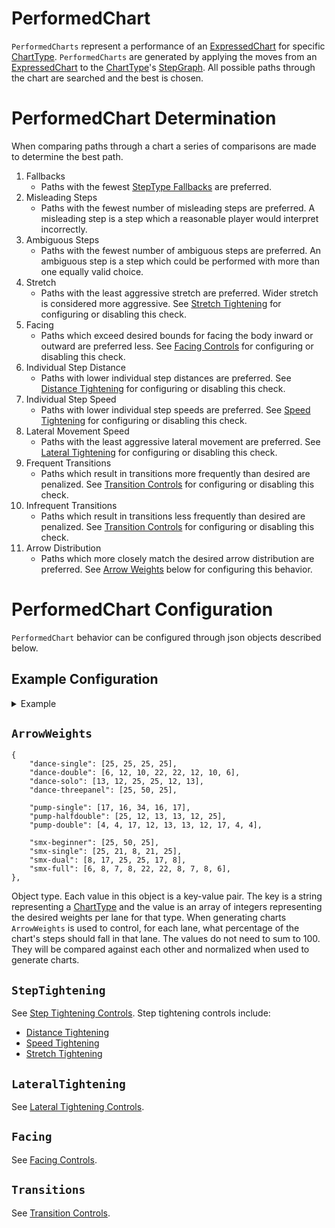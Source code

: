 # PerformedChart

`PerformedCharts` represent a performance of an [ExpressedChart](ExpressedChart.md) for specific [ChartType](ChartType.md). `PerformedCharts` are generated by applying the moves from an [ExpressedChart](ExpressedChart.md) to the [ChartType](ChartType.md)'s [StepGraph](StepGraphs.md). All possible paths through the chart are searched and the best is chosen.

# PerformedChart Determination

When comparing paths through a chart a series of comparisons are made to determine the best path.
1. Fallbacks
	- Paths with the fewest [StepType Fallbacks](StepTypeFallbacks.md) are preferred.
2. Misleading Steps
	- Paths with the fewest number of misleading steps are preferred. A misleading step is a step which a reasonable player would interpret incorrectly.
3. Ambiguous Steps
	- Paths with the fewest number of ambiguous steps are preferred. An ambiguous step is a step which could be performed with more than one equally valid choice.
4. Stretch
	- Paths with the least aggressive stretch are preferred. Wider stretch is considered more aggressive. See [Stretch Tightening](StepTighteningControls.md#stretch-tightening) for configuring or disabling this check.
5. Facing
	- Paths which exceed desired bounds for facing the body inward or outward are preferred less. See [Facing Controls](FacingControls.md) for configuring or disabling this check. 
6. Individual Step Distance
	- Paths with lower individual step distances are preferred. See [Distance Tightening](StepTighteningControls.md#distance-tightening) for configuring or disabling this check.
7. Individual Step Speed
	- Paths with lower individual step speeds are preferred. See [Speed Tightening](StepTighteningControls.md#speed-tightening) for configuring or disabling this check.
8. Lateral Movement Speed
	- Paths with the least aggressive lateral movement are preferred. See [Lateral Tightening](LateralTighteningControls.md) for configuring or disabling this check.
9. Frequent Transitions
	- Paths which result in transitions more frequently than desired are penalized. See [Transition Controls](TransitionControls.md) for configuring or disabling this check.
10. Infrequent Transitions
	- Paths which result in transitions less frequently than desired are penalized. See [Transition Controls](TransitionControls.md) for configuring or disabling this check.
11. Arrow Distribution
	- Paths which more closely match the desired arrow distribution are preferred. See [Arrow Weights](#arrowweights) below for configuring this behavior.

# PerformedChart Configuration

`PerformedChart` behavior can be configured through json objects described below.

## Example Configuration

<details>
	<summary>Example</summary>

```json5
{
	"ArrowWeights":
	{
		"dance-single": [25, 25, 25, 25],
		"dance-double": [6, 12, 10, 22, 22, 12, 10, 6],
		"dance-solo": [13, 12, 25, 25, 12, 13],
		"dance-threepanel": [25, 50, 25],

		"pump-single": [17, 16, 34, 16, 17],
		"pump-halfdouble": [25, 12, 13, 13, 12, 25],
		"pump-double": [4, 4, 17, 12, 13, 13, 12, 17, 4, 4],

		"smx-beginner": [25, 50, 25],
		"smx-single": [25, 21, 8, 21, 25],
		"smx-dual": [8, 17, 25, 25, 17, 8],
		"smx-full": [6, 8, 7, 8, 22, 22, 8, 7, 8, 6],
	},

	"StepTightening":
	{
		// Laterally, consider a foot moving 1/6 into a panel as the minimum distance to trigger it.
		"LateralMinPanelDistance": 0.166667,
		// Longitudinally, consider a foot moving 1/8 outside of a panel as the minimum distance to trigger it.
		"LongitudinalMinPanelDistance": -0.125,
		
		// Enable distance tightening.
		"DistanceTighteningEnabled": true,
		// With the above min panel distance values, 1.4 will:
		// - Allow a 2X1Y move.
		// - Penalize a 2X2Y move.
		// - Penalize a 3X move.
		// - Penalize a bracket move moving an average of 2 panels.
		"DistanceMin": 1.4,
		// 2 1/3 is the cutoff for 3 panel stretch in X.
		"DistanceMax": 2.333333,

		// Enable speed tightening.
		"SpeedTighteningEnabled": true,
		// Stop increasing costs at 16th notes at 170bpm.
		"SpeedMinTimeSeconds": 0.176471,
		// Start limiting at 16th notes at 125bpm.
		"SpeedMaxTimeSeconds": 0.24,
		// Do not use a distance cutoff for speed tightening.
		"SpeedTighteningMinDistance": 0.0,

		// Enable stretch tightening.
		"StretchTighteningEnabled": true,
		// Start limiting stretch moves at 2 1/3, which is a 3 panel move in X.
		"StretchDistanceMin": 2.333333,
		// Stop increasing costs for stretch moves at 3 1/3 which is a 4 panel move in X.
		"StretchDistanceMax": 3.333333,
	},

	"LateralTightening":
	{
		// Enable lateral tightening.
		"Enabled": true,
		// Penalize lateral movement steps that are 1.65 times as dense as the chart average.
		"RelativeNPS": 1.65,
		// Penalize lateral movement steps that are over 12 notes per second.
		"AbsoluteNPS": 12.0,
		// The body must be moving at least 3 arrow widths per second for lateral tightening to penalize steps.
		"Speed": 3.0,
	},

	"Facing":
	{
		// Do not penalize inward facing steps.
		"MaxInwardPercentage": 1.0,
		"InwardPercentageCutoff": 0.5,
		// Do not penalize outward facing steps.
		"MaxOutwardPercentage": 1.0,
		"OutwardPercentageCutoff": 0.5,
	},

	"Transitions":
	{
		// Do not enable transition limits.
		"Enabled": false,
	},
},
```
</details>

## `ArrowWeights`

```json5
{
	"dance-single": [25, 25, 25, 25],
	"dance-double": [6, 12, 10, 22, 22, 12, 10, 6],
	"dance-solo": [13, 12, 25, 25, 12, 13],
	"dance-threepanel": [25, 50, 25],

	"pump-single": [17, 16, 34, 16, 17],
	"pump-halfdouble": [25, 12, 13, 13, 12, 25],
	"pump-double": [4, 4, 17, 12, 13, 13, 12, 17, 4, 4],

	"smx-beginner": [25, 50, 25],
	"smx-single": [25, 21, 8, 21, 25],
	"smx-dual": [8, 17, 25, 25, 17, 8],
	"smx-full": [6, 8, 7, 8, 22, 22, 8, 7, 8, 6],
},
```

Object type. Each value in this object is a key-value pair. The key is a string representing a [ChartType](ChartType.md) and the value is an array of integers representing the desired weights per lane for that type. When generating charts `ArrowWeights` is used to control, for each lane, what percentage of the chart's steps should fall in that lane. The values do not need to sum to 100. They will be compared against each other and normalized when used to generate charts.

## `StepTightening`

See [Step Tightening Controls](StepTighteningControls.md). Step tightening controls include:
- [Distance Tightening](StepTighteningControls.md#distance-tightening)
- [Speed Tightening](StepTighteningControls.md#speed-tightening)
- [Stretch Tightening](StepTighteningControls.md#stretch-tightening)

## `LateralTightening`

See [Lateral Tightening Controls](LateralTighteningControls.md).

## `Facing`

See [Facing Controls](FacingControls.md).

## `Transitions`

See [Transition Controls](TransitionControls.md).
